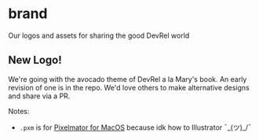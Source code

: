 # brand
Our logos and assets for sharing the good DevRel world

## New Logo! 

We're going with the avocado theme of DevRel a la Mary's book. An early revision of one is in the repo. We'd love others to make alternative designs and share via a PR. 

Notes: 

- `.pxm` is for [Pixelmator for MacOS](https://www.pixelmator.com/pro/) because idk how to Illustrator ¯\_(ツ)_/¯

